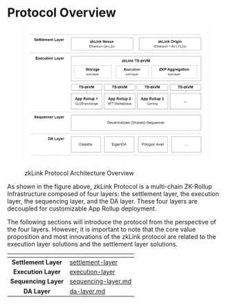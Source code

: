 # Protocol Overview

<figure><img src="../.gitbook/assets/figure1 (1).png" alt="zkLink Protocol Architecture Overview "><figcaption><p>zkLink Protocol Architecture Overview </p></figcaption></figure>

As shown in the figure above, zkLink Protocol is a multi-chain ZK-Rollup Infrastructure composed of four layers: the settlement layer, the execution layer, the sequencing layer, and the DA layer. These four layers are decoupled for customizable App Rollup deployment.

The following sections will introduce the protocol from the perspective of the four layers. However, it is important to note that the core value proposition and most innovations of the zkLink protocol are related to the execution layer solutions and the settlement layer solutions.

<table data-view="cards"><thead><tr><th align="center"></th><th data-hidden data-card-target data-type="content-ref"></th></tr></thead><tbody><tr><td align="center"><strong>Settlement Layer</strong></td><td><a href="../protocol/settlement-layer/">settlement-layer</a></td></tr><tr><td align="center"><strong>Execution Layer</strong></td><td><a href="../protocol/execution-layer/">execution-layer</a></td></tr><tr><td align="center"><strong>Sequencing Layer</strong></td><td><a href="../protocol/sequencing-layer.md">sequencing-layer.md</a></td></tr><tr><td align="center"><strong>DA Layer</strong></td><td><a href="../protocol/da-layer.md">da-layer.md</a></td></tr></tbody></table>

